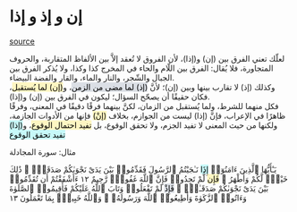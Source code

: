 #  إن و إذ و إذا

[source](https://www.al-madina.com/article/324511/%D8%A8%D9%8A%D9%86-%D8%A5%D9%86-%D9%88%D8%A5%D8%B0%D8%A7)

لعلّك تعني الفرق بين (إن) و(إذا)، لأن الفروق لا تُعقد إلاَّ بين الألفاظ المتقاربة، والحروف المتجاورة، فلا يُقال: الفرق بين اللّام والحاء في المخرج كذا وكذا، ولا يُذكر الفرق بين الجبال والشّجر، والنار والماء، والقارِ والفضة البيضاء.  
وكذلك (إذ) لا تقارب بينها وبين (إن)؛ لأنَّ <mark style="background: #CACFD9A6;">(إذ) لما مضى من الزمن</mark>، و<mark style="background: #FFF3A3A6;">(إن) لما يُستقبل</mark>، فكان حقيقًا أن يصحّح السؤال؛ ليكون في الفرق بين (إن) و(إذا).  
فكل منهما للشرط، ولما يُستقبل من الزمان، لكنَّ بينهما فرقًا دقيقًا في المعنى، وفرقًا ظاهرًا في الإعراب، فإنَّ (إذا) ليست من الجوازم، بخلاف <mark style="background: #FFF3A3A6;">(إنْ)</mark> فإنها من الأدوات الجازمة، ولكنها من حيث المعنى لا تفيد الجزم، ولا تحقق الوقوع، بل <mark style="background: #FFF3A3A6;">تفيد احتمال الوقوع</mark>، و<mark style="background: #ABF7F7A6;">(إذا) تفيد تحقق الوقوع</mark>

مثال: سورة المجادلة

يَـٰٓأَيُّهَا ٱلَّذِينَ ءَامَنُوٓا۟ <mark style="background: #ABF7F7A6;">إِذَا</mark> نَـٰجَيْتُمُ ٱلرَّسُولَ فَقَدِّمُوا۟ بَيْنَ يَدَىْ نَجْوَىٰكُمْ صَدَقَةًۭ ۚ ذَٰلِكَ خَيْرٌۭ لَّكُمْ وَأَطْهَرُ ۚ <mark style="background: #FFF3A3A6;">فَإِن</mark> لَّمْ تَجِدُوا۟ فَإِنَّ ٱللَّهَ غَفُورٌۭ رَّحِيمٌ ١٢ ءَأَشْفَقْتُمْ أَن تُقَدِّمُوا۟ بَيْنَ يَدَىْ نَجْوَىٰكُمْ صَدَقَـٰتٍۢ ۚ <mark style="background: #CACFD9A6;">فَإِذْ</mark> لَمْ تَفْعَلُوا۟ وَتَابَ ٱللَّهُ عَلَيْكُمْ فَأَقِيمُوا۟ ٱلصَّلَوٰةَ وَءَاتُوا۟ ٱلزَّكَوٰةَ وَأَطِيعُوا۟ ٱللَّهَ وَرَسُولَهُۥ ۚ وَٱللَّهُ خَبِيرٌۢ بِمَا تَعْمَلُونَ ١٣